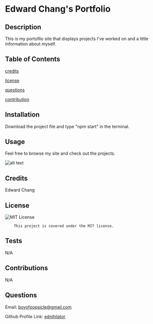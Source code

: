 # Edward Chang's Portfolio

## Description

This is my portoflio site that displays projects I've worked on and a little information about myself.

## Table of Contents

[credits](#credits)

[license](#license)

[questions](#questions)

[contribution](#contributions)

## Installation

Download the project file and type "npm start" in the terminal.

## Usage

Feel free to browse my site and check out the projects.

![alt text](assets/images/screenshot.png)

## Credits

Edward Chang

## License

![MIT License](https://img.shields.io/badge/license-MIT-blue.svg)

        This project is covered under the MIT license.

## Tests

N/A

## Contributions

N/A

## Questions

Email: boyofpopsicle@gmail.com

Github Profile Link: [ednihilator](https://www.github.com/ednihilator)
